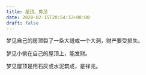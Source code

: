 ```yaml
---
title: 屋顶、房顶
date: 2020-02-15T20:54:12+08:00
draft: false
---
```


梦见自己的房顶裂了一条大缝或一个大洞，财产要受损失。<br>


梦见小偷在自己的屋顶上，能发财。<br>


梦见屋顶是用石灰或水泥筑成，是祥兆。<br>
